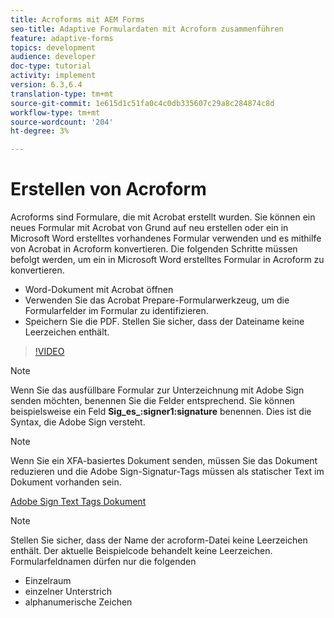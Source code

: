 ```yaml
---
title: Acroforms mit AEM Forms
seo-title: Adaptive Formulardaten mit Acroform zusammenführen
feature: adaptive-forms
topics: development
audience: developer
doc-type: tutorial
activity: implement
version: 6.3,6.4
translation-type: tm+mt
source-git-commit: 1e615d1c51fa0c4c0db335607c29a8c284874c8d
workflow-type: tm+mt
source-wordcount: '204'
ht-degree: 3%

---
```



# Erstellen von Acroform

Acroforms sind Formulare, die mit Acrobat erstellt wurden. Sie können ein neues Formular mit Acrobat von Grund auf neu erstellen oder ein in Microsoft Word erstelltes vorhandenes Formular verwenden und es mithilfe von Acrobat in Acroform konvertieren. Die folgenden Schritte müssen befolgt werden, um ein in Microsoft Word erstelltes Formular in Acroform zu konvertieren.

* Word-Dokument mit Acrobat öffnen
* Verwenden Sie das Acrobat Prepare-Formularwerkzeug, um die Formularfelder im Formular zu identifizieren.
* Speichern Sie die PDF. Stellen Sie sicher, dass der Dateiname keine Leerzeichen enthält.


>[!VIDEO](https://video.tv.adobe.com/v/22575?quality=9&learn=on)

>[!NOTE]
>
>Wenn Sie das ausfüllbare Formular zur Unterzeichnung mit Adobe Sign senden möchten, benennen Sie die Felder entsprechend. Sie können beispielsweise ein Feld **Sig_es_:signer1:signature** benennen. Dies ist die Syntax, die Adobe Sign versteht.

>[!NOTE]
>
>Wenn Sie ein XFA-basiertes Dokument senden, müssen Sie das Dokument reduzieren und die Adobe Sign-Signatur-Tags müssen als statischer Text im Dokument vorhanden sein.

[Adobe Sign Text Tags Dokument](https://helpx.adobe.com/sign/using/text-tag.html_de)

>[!NOTE]
Stellen Sie sicher, dass der Name der acroform-Datei keine Leerzeichen enthält. Der aktuelle Beispielcode behandelt keine Leerzeichen.
Formularfeldnamen dürfen nur die folgenden
* Einzelraum
* einzelner Unterstrich
* alphanumerische Zeichen